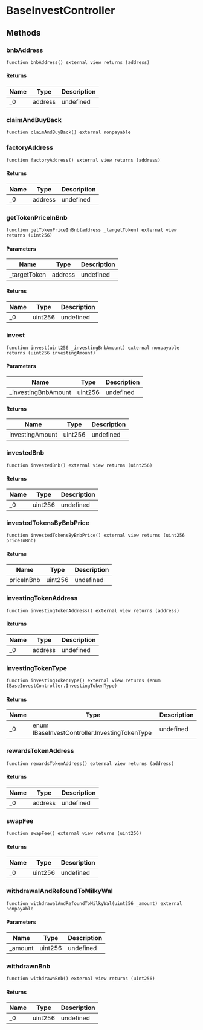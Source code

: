 # BaseInvestController









## Methods

### bnbAddress

```solidity
function bnbAddress() external view returns (address)
```






#### Returns

| Name | Type | Description |
|---|---|---|
| _0 | address | undefined |

### claimAndBuyBack

```solidity
function claimAndBuyBack() external nonpayable
```






### factoryAddress

```solidity
function factoryAddress() external view returns (address)
```






#### Returns

| Name | Type | Description |
|---|---|---|
| _0 | address | undefined |

### getTokenPriceInBnb

```solidity
function getTokenPriceInBnb(address _targetToken) external view returns (uint256)
```





#### Parameters

| Name | Type | Description |
|---|---|---|
| _targetToken | address | undefined |

#### Returns

| Name | Type | Description |
|---|---|---|
| _0 | uint256 | undefined |

### invest

```solidity
function invest(uint256 _investingBnbAmount) external nonpayable returns (uint256 investingAmount)
```





#### Parameters

| Name | Type | Description |
|---|---|---|
| _investingBnbAmount | uint256 | undefined |

#### Returns

| Name | Type | Description |
|---|---|---|
| investingAmount | uint256 | undefined |

### investedBnb

```solidity
function investedBnb() external view returns (uint256)
```






#### Returns

| Name | Type | Description |
|---|---|---|
| _0 | uint256 | undefined |

### investedTokensByBnbPrice

```solidity
function investedTokensByBnbPrice() external view returns (uint256 priceInBnb)
```






#### Returns

| Name | Type | Description |
|---|---|---|
| priceInBnb | uint256 | undefined |

### investingTokenAddress

```solidity
function investingTokenAddress() external view returns (address)
```






#### Returns

| Name | Type | Description |
|---|---|---|
| _0 | address | undefined |

### investingTokenType

```solidity
function investingTokenType() external view returns (enum IBaseInvestController.InvestingTokenType)
```






#### Returns

| Name | Type | Description |
|---|---|---|
| _0 | enum IBaseInvestController.InvestingTokenType | undefined |

### rewardsTokenAddress

```solidity
function rewardsTokenAddress() external view returns (address)
```






#### Returns

| Name | Type | Description |
|---|---|---|
| _0 | address | undefined |

### swapFee

```solidity
function swapFee() external view returns (uint256)
```






#### Returns

| Name | Type | Description |
|---|---|---|
| _0 | uint256 | undefined |

### withdrawalAndRefoundToMilkyWal

```solidity
function withdrawalAndRefoundToMilkyWal(uint256 _amount) external nonpayable
```





#### Parameters

| Name | Type | Description |
|---|---|---|
| _amount | uint256 | undefined |

### withdrawnBnb

```solidity
function withdrawnBnb() external view returns (uint256)
```






#### Returns

| Name | Type | Description |
|---|---|---|
| _0 | uint256 | undefined |




